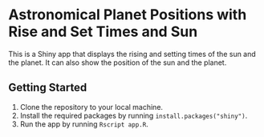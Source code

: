 # Astronomical Planet Positions with Rise and Set Times and Sun

This is a Shiny app that displays the rising and setting times of the sun and the planet. It can also show the position of the sun and the planet.

## Getting Started

1. Clone the repository to your local machine.
2. Install the required packages by running `install.packages("shiny")`.
3. Run the app by running `Rscript app.R`.